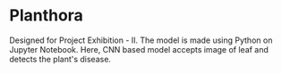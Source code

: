 # Planthora
Designed for Project Exhibition - II.
The model is made using Python on Jupyter Notebook.
Here, CNN based model accepts image of leaf and detects the plant's disease.

